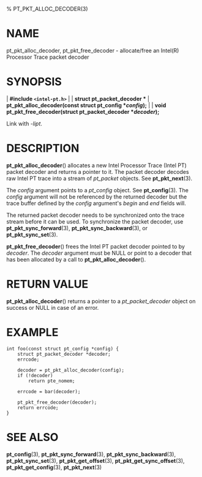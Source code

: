 % PT_PKT_ALLOC_DECODER(3)

<!---
 ! Copyright (c) 2015, Intel Corporation
 !
 ! Redistribution and use in source and binary forms, with or without
 ! modification, are permitted provided that the following conditions are met:
 !
 !  * Redistributions of source code must retain the above copyright notice,
 !    this list of conditions and the following disclaimer.
 !  * Redistributions in binary form must reproduce the above copyright notice,
 !    this list of conditions and the following disclaimer in the documentation
 !    and/or other materials provided with the distribution.
 !  * Neither the name of Intel Corporation nor the names of its contributors
 !    may be used to endorse or promote products derived from this software
 !    without specific prior written permission.
 !
 ! THIS SOFTWARE IS PROVIDED BY THE COPYRIGHT HOLDERS AND CONTRIBUTORS "AS IS"
 ! AND ANY EXPRESS OR IMPLIED WARRANTIES, INCLUDING, BUT NOT LIMITED TO, THE
 ! IMPLIED WARRANTIES OF MERCHANTABILITY AND FITNESS FOR A PARTICULAR PURPOSE
 ! ARE DISCLAIMED. IN NO EVENT SHALL THE COPYRIGHT OWNER OR CONTRIBUTORS BE
 ! LIABLE FOR ANY DIRECT, INDIRECT, INCIDENTAL, SPECIAL, EXEMPLARY, OR
 ! CONSEQUENTIAL DAMAGES (INCLUDING, BUT NOT LIMITED TO, PROCUREMENT OF
 ! SUBSTITUTE GOODS OR SERVICES; LOSS OF USE, DATA, OR PROFITS; OR BUSINESS
 ! INTERRUPTION) HOWEVER CAUSED AND ON ANY THEORY OF LIABILITY, WHETHER IN
 ! CONTRACT, STRICT LIABILITY, OR TORT (INCLUDING NEGLIGENCE OR OTHERWISE)
 ! ARISING IN ANY WAY OUT OF THE USE OF THIS SOFTWARE, EVEN IF ADVISED OF THE
 ! POSSIBILITY OF SUCH DAMAGE.
 !-->

# NAME

pt_pkt_alloc_decoder, pt_pkt_free_decoder - allocate/free an Intel(R) Processor
Trace packet decoder


# SYNOPSIS

| **\#include `<intel-pt.h>`**
|
| **struct pt_packet_decoder \***
| **pt_pkt_alloc_decoder(const struct pt_config \**config*);**
|
| **void pt_pkt_free_decoder(struct pt_packet_decoder \**decoder*);**

Link with *-lipt*.


# DESCRIPTION

**pt_pkt_alloc_decoder**() allocates a new Intel Processor Trace (Intel PT)
packet decoder and returns a pointer to it.  The packet decoder decodes raw
Intel PT trace into a stream of *pt_packet* objects.  See **pt_pkt_next**(3).

The *config* argument points to a *pt_config* object.  See **pt_config**(3).
The *config* argument will not be referenced by the returned decoder but the
trace buffer defined by the *config* argument's *begin* and *end* fields will.

The returned packet decoder needs to be synchronized onto the trace stream
before it can be used.  To synchronize the packet decoder, use
**pt_pkt_sync_forward**(3), **pt_pkt_sync_backward**(3), or
**pt_pkt_sync_set**(3).

**pt_pkt_free_decoder**() frees the Intel PT packet decoder pointed to by
*decoder*.  The *decoder* argument must be NULL or point to a decoder that has
been allocated by a call to **pt_pkt_alloc_decoder**().


# RETURN VALUE

**pt_pkt_alloc_decoder**() returns a pointer to a *pt_packet_decoder* object on
success or NULL in case of an error.


# EXAMPLE

~~~{.c}
int foo(const struct pt_config *config) {
	struct pt_packet_decoder *decoder;
	errcode;

	decoder = pt_pkt_alloc_decoder(config);
	if (!decoder)
		return pte_nomem;

	errcode = bar(decoder);

	pt_pkt_free_decoder(decoder);
	return errcode;
}
~~~


# SEE ALSO

**pt_config**(3), **pt_pkt_sync_forward**(3), **pt_pkt_sync_backward**(3),
**pt_pkt_sync_set**(3), **pt_pkt_get_offset**(3), **pt_pkt_get_sync_offset**(3),
**pt_pkt_get_config**(3), **pt_pkt_next**(3)

